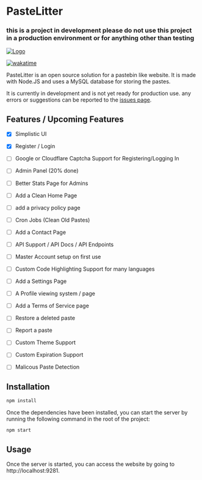 # PasteLitter
### this is a project in development please do not use this project in a production environment or for anything other than testing

[![Logo](https://files.catbox.moe/ef7tlc.png)](https://github.com/Joe-Development/PasteLitter)

[![wakatime](https://wakatime.com/badge/user/c891a0e7-299e-423d-8191-23677f6089aa/project/71823118-6f6c-480d-915b-d89205693c2a.svg)](https://wakatime.com/badge/user/c891a0e7-299e-423d-8191-23677f6089aa/project/71823118-6f6c-480d-915b-d89205693c2a)

PasteLitter is an open source solution for a pastebin like website. It is made with Node.JS and uses a MySQL database for storing the pastes.

It is currently in development and is not yet ready for production use. any errors or suggestions can be reported to the [issues page](https://github.com/Joe-Development/PasteLitter/issues).

## Features / Upcoming Features
- [x] Simplistic UI
- [x] Register / Login
- [ ] Google or Cloudflare Captcha Support for Registering/Logging In
- [ ] Admin Panel (20% done)
- [ ] Better Stats Page for Admins
- [ ] Add a Clean Home Page
- [ ] add a privacy policy page
- [ ] Cron Jobs (Clean Old Pastes)
- [ ] Add a Contact Page
- [ ] API Support / API Docs / API Endpoints 
- [ ] Master Account setup on first use
- [ ] Custom Code Highlighting Support for many languages
- [ ] Add a Settings Page
- [ ] A Profile viewing system / page
- [ ] Add a Terms of Service page
- [ ] Restore a deleted paste
- [ ] Report a paste
- [ ] Custom Theme Support
- [ ] Custom Expiration Support
- [ ] Malicous Paste Detection



## Installation

```bash
npm install
```

Once the dependencies have been installed, you can start the server by running the following command in the root of the project:

```bash
npm start
```

## Usage

Once the server is started, you can access the website by going to http://localhost:9281.



